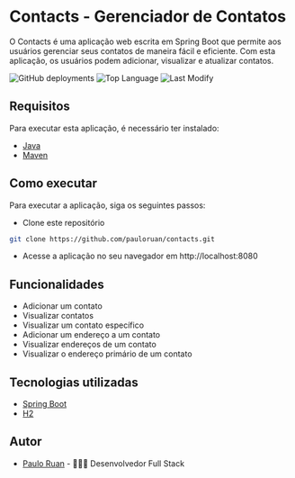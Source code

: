 # Contacts - Gerenciador de Contatos
O Contacts é uma aplicação web escrita em Spring Boot que permite aos usuários gerenciar seus contatos de maneira fácil e eficiente. Com esta aplicação, os usuários podem adicionar, visualizar e atualizar contatos.

![GitHub deployments](https://img.shields.io/github/deployments/pauloruan/contacts/production?style=for-the-badge) ![Top Language](https://img.shields.io/github/languages/top/pauloruan/contacts?style=for-the-badge) ![Last Modify](https://img.shields.io/github/last-commit/pauloruan/contacts?style=for-the-badge)

## Requisitos
Para executar esta aplicação, é necessário ter instalado:

- [Java](https://www.java.com/pt-BR/)
- [Maven](https://maven.apache.org/)

## Como executar
Para executar a aplicação, siga os seguintes passos:

- Clone este repositório

```bash
git clone https://github.com/pauloruan/contacts.git
```

- Acesse a aplicação no seu navegador em http://localhost:8080


## Funcionalidades
- Adicionar um contato
- Visualizar contatos
- Visualizar um contato específico
- Adicionar um endereço a um contato
- Visualizar endereços de um contato
- Visualizar o endereço primário de um contato


## Tecnologias utilizadas
- [Spring Boot](https://spring.io/projects/spring-boot)
- [H2](https://www.h2database.com/html/main.html)

## Autor
- [Paulo Ruan](https://www.github.com/pauloruan) - &#x1F468;&#x1F3FB;&#x200D;&#x1F4BB; Desenvolvedor Full Stack  
